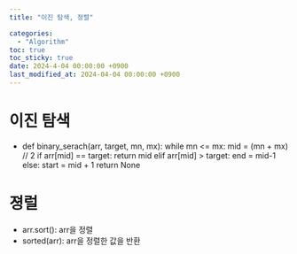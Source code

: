 ```yaml
---
title: "이진 탐색, 정렬"

categories:
  - "Algorithm"
toc: true
toc_sticky: true
date: 2024-4-04 00:00:00 +0900
last_modified_at: 2024-04-04 00:00:00 +0900
---
```

# 이진 탐색
- def binary_serach(arr, target, mn, mx):
    while mn <= mx:
        mid = (mn + mx) // 2
        if arr[mid] == target:
            return mid
        elif arr[mid] > target:
            end = mid-1
        else:
            start = mid + 1
    return None

# 졍럴
- arr.sort(): arr을 정렬
- sorted(arr): arr을 정렬한 값을 반환
